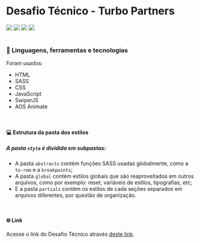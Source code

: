 # Desafio Técnico - Turbo Partners

<div align="start">
<img src="https://img.shields.io/badge/HTML5-E34F26?style=for-the-badge&logo=html5&logoColor=white" />
<img src="https://img.shields.io/badge/CSS-3498DB?&style=for-the-badge&logo=css3&logoColor=white" />
<img src="https://camo.githubusercontent.com/9d07c04bdd98c662d5df9d4e1cc1de8446ffeaebca330feb161f1fb8e1188204/68747470733a2f2f696d672e736869656c64732e696f2f62616467652f4a6176615363726970742d4637444631453f7374796c653d666f722d7468652d6261646765266c6f676f3d6a617661736372697074266c6f676f436f6c6f723d626c61636b" />
<img src="https://img.shields.io/badge/Sass-CC6699?style=for-the-badge&logo=sass&logoColor=white" />
</div>


</br>

### 🚀 Linguagens, ferramentas e tecnologias

Foram usados:
- HTML
- SASS
- CSS
- JavaScript 
- SwiperJS
- AOS Animate
</br>

#### 💻 Estrutura da pasta dos estilos
##### A pasta `style` é dividida em subpastas:

- A pasta `abstracts` contém funções SASS usadas globalmente, como a `to-rem` e a `breakpoints`;
- A pasta `global` contém estilos globais que são reaproveitados em outros arquivos, como por exemplo: reset, variáveis de estilos, tipografias, etc;
- E a pasta `partials` contém os estilos de cada seções separados em arquivos diferentes, por questão de organização.
</br>

#### 🌐 Link
Acesse o link do Desafio Técnico através <a href="https://turbo-desafio.vercel.app/">deste link</a>.
</br>
